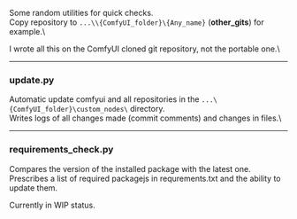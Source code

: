 Some random utilities for quick checks.\
Copy repository to `...\\{ComfyUI_folder}\{Any_name}` (**other_gits**) for example.\

I wrote all this on the ComfyUI cloned git repository, not the portable one.\

---

### update.py
   
Automatic update comfyui and all repositories in the `...\{ComfyUI_folder}\custom_nodes\` directory.\
Writes logs of all changes made (commit comments) and changes in files.\

---
### requirements_check.py
  
Compares the version of the installed package with the latest one.\
Prescribes a list of required packagejs in requrements.txt and the ability to update them.

Currently in WIP status.   
   